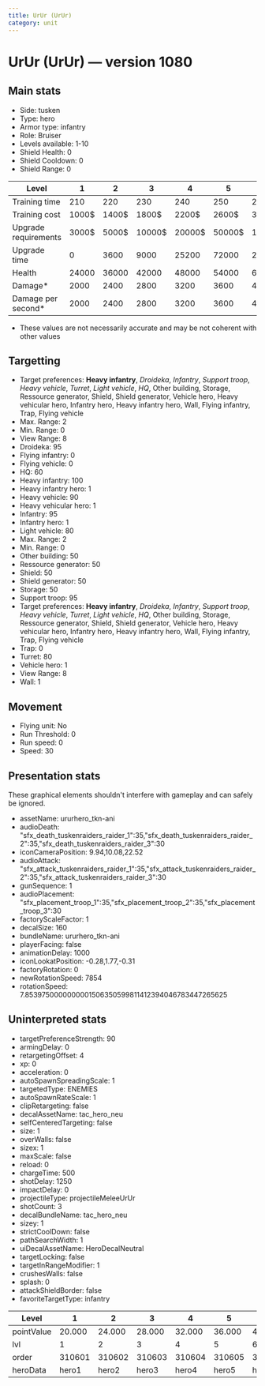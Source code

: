 ```yaml
---
title: UrUr (UrUr)
category: unit
---
```


# UrUr (UrUr) — version 1080

## Main stats

  * Side: tusken
  * Type: hero
  * Armor type: infantry
  * Role: Bruiser
  * Levels available: 1-10
  * Shield Health: 0
  * Shield Cooldown: 0
  * Shield Range: 0

|Level               |1    |2    |3     |4     |5     |6      |7      |8      |9       |10      |
|--------------------|-----|-----|------|------|------|-------|-------|-------|--------|--------|
|Training time       |210  |220  |230   |240   |250   |260    |270    |280    |290     |300     |
|Training cost       |1000$|1400$|1800$ |2200$ |2600$ |3000$  |3400$  |4000$  |4200$   |4600$   |
|Upgrade requirements|3000$|5000$|10000$|20000$|50000$|135000$|225000$|450000$|1500000$|2500000$|
|Upgrade time        |0    |3600 |9000  |25200 |72000 |216000 |345600 |518400 |691200  |1036800 |
|Health              |24000|36000|42000 |48000 |54000 |60000  |66000  |72000  |78000   |90000   |
|Damage*             |2000 |2400 |2800  |3200  |3600  |4000   |4400   |4800   |5200    |6000    |
|Damage per second*  |2000 |2400 |2800  |3200  |3600  |4000   |4400   |4800   |5200    |6000    |

* These values are not necessarily accurate and may be not coherent with other values

## Targetting

  * Target preferences: **Heavy infantry**, _Droideka_, _Infantry_, _Support troop_, _Heavy vehicle_, _Turret_, _Light vehicle_, _HQ_, Other building, Storage, Ressource generator, Shield, Shield generator, Vehicle hero, Heavy vehicular hero, Infantry hero, Heavy infantry hero, Wall, Flying infantry, Trap, Flying vehicle
  * Max. Range: 2
  * Min. Range: 0
  * View Range: 8
  * Droideka: 95
  * Flying infantry: 0
  * Flying vehicle: 0
  * HQ: 60
  * Heavy infantry: 100
  * Heavy infantry hero: 1
  * Heavy vehicle: 90
  * Heavy vehicular hero: 1
  * Infantry: 95
  * Infantry hero: 1
  * Light vehicle: 80
  * Max. Range: 2
  * Min. Range: 0
  * Other building: 50
  * Ressource generator: 50
  * Shield: 50
  * Shield generator: 50
  * Storage: 50
  * Support troop: 95
  * Target preferences: **Heavy infantry**, _Droideka_, _Infantry_, _Support troop_, _Heavy vehicle_, _Turret_, _Light vehicle_, _HQ_, Other building, Storage, Ressource generator, Shield, Shield generator, Vehicle hero, Heavy vehicular hero, Infantry hero, Heavy infantry hero, Wall, Flying infantry, Trap, Flying vehicle
  * Trap: 0
  * Turret: 80
  * Vehicle hero: 1
  * View Range: 8
  * Wall: 1

## Movement

  * Flying unit: No
  * Run Threshold: 0
  * Run speed: 0
  * Speed: 30

## Presentation stats

These graphical elements shouldn't interfere with gameplay and can safely be ignored.

  * assetName: ururhero_tkn-ani
  * audioDeath: "sfx_death_tuskenraiders_raider_1":35,"sfx_death_tuskenraiders_raider_2":35,"sfx_death_tuskenraiders_raider_3":30
  * iconCameraPosition: 9.94,10.08,22.52
  * audioAttack: "sfx_attack_tuskenraiders_raider_1":35,"sfx_attack_tuskenraiders_raider_2":35,"sfx_attack_tuskenraiders_raider_3":30
  * gunSequence: 1
  * audioPlacement: "sfx_placement_troop_1":35,"sfx_placement_troop_2":35,"sfx_placement_troop_3":30
  * factoryScaleFactor: 1
  * decalSize: 160
  * bundleName: ururhero_tkn-ani
  * playerFacing: false
  * animationDelay: 1000
  * iconLookatPosition: -0.28,1.77,-0.31
  * factoryRotation: 0
  * newRotationSpeed: 7854
  * rotationSpeed: 7.8539750000000001506350599811412394046783447265625

## Uninterpreted stats

  * targetPreferenceStrength: 90
  * armingDelay: 0
  * retargetingOffset: 4
  * xp: 0
  * acceleration: 0
  * autoSpawnSpreadingScale: 1
  * targetedType: ENEMIES
  * autoSpawnRateScale: 1
  * clipRetargeting: false
  * decalAssetName: tac_hero_neu
  * selfCenteredTargeting: false
  * size: 1
  * overWalls: false
  * sizex: 1
  * maxScale: false
  * reload: 0
  * chargeTime: 500
  * shotDelay: 1250
  * impactDelay: 0
  * projectileType: projectileMeleeUrUr
  * shotCount: 3
  * decalBundleName: tac_hero_neu
  * sizey: 1
  * strictCoolDown: false
  * pathSearchWidth: 1
  * uiDecalAssetName: HeroDecalNeutral
  * targetLocking: false
  * targetInRangeModifier: 1
  * crushesWalls: false
  * splash: 0
  * attackShieldBorder: false
  * favoriteTargetType: infantry

|Level     |1     |2     |3     |4     |5     |6     |7     |8     |9     |10    |
|----------|------|------|------|------|------|------|------|------|------|------|
|pointValue|20.000|24.000|28.000|32.000|36.000|40.000|44.000|48.000|52.000|60.000|
|lvl       |1     |2     |3     |4     |5     |6     |7     |8     |9     |10    |
|order     |310601|310602|310603|310604|310605|310606|310607|310608|310609|310610|
|heroData  |hero1 |hero2 |hero3 |hero4 |hero5 |hero6 |hero7 |hero8 |hero9 |hero10|

